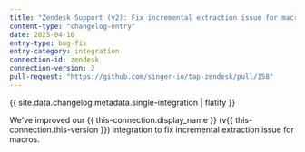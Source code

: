 ```yaml
---
title: "Zendesk Support (v2): Fix incremental extraction issue for macros"
content-type: "changelog-entry"
date: 2025-04-16
entry-type: bug-fix
entry-category: integration
connection-id: zendesk
connection-version: 2
pull-request: "https://github.com/singer-io/tap-zendesk/pull/158"
---
```

{{ site.data.changelog.metadata.single-integration | flatify }}

We've improved our {{ this-connection.display_name }} (v{{ this-connection.this-version }}) integration to fix incremental extraction issue for macros.